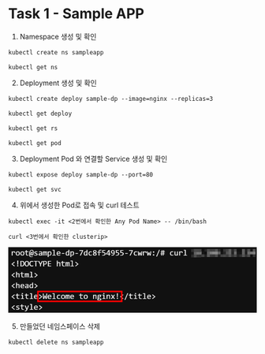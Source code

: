 # Task 1 - Sample APP

1. Namespace 생성 및 확인 
```
kubectl create ns sampleapp
```

```
kubectl get ns
```

2. Deployment 생성 및 확인
```
kubectl create deploy sample-dp --image=nginx --replicas=3
```

```
kubectl get deploy
```
```
kubectl get rs
```
```
kubectl get pod
```

3. Deployment Pod 와 연결할 Service 생성 및 확인
```
kubectl expose deploy sample-dp --port=80
```

```
kubectl get svc
```

4. 위에서 생성한 Pod로 접속 및 curl 테스트
```
kubectl exec -it <2번에서 확인한 Any Pod Name> -- /bin/bash
```
```
curl <3번에서 확인한 clusterip>
```

![](../img/L2T1-4.png)


5. 만들었던 네임스페이스 삭제

```
kubectl delete ns sampleapp
```

